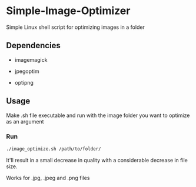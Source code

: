 # Simple-Image-Optimizer
Simple Linux shell script for optimizing images in a folder

## Dependencies
 - imagemagick

 - jpegoptim

 - optipng

## Usage
Make .sh file executable and run with the image folder you want to optimize as an argument

### Run
```bash
./image_optimize.sh /path/to/folder/
```

It'll result in a small decrease in quality with a considerable decrease in file size.

Works for .jpg, .jpeg and .png files
